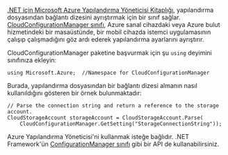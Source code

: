 [.NET için Microsoft Azure Yapılandırma Yöneticisi Kitaplığı](https://www.nuget.org/packages/Microsoft.WindowsAzure.ConfigurationManager/), yapılandırma dosyasından bağlantı dizesini ayrıştırmak için bir sınıf sağlar. [CloudConfigurationManager sınıfı](https://msdn.microsoft.com/library/azure/mt634650.aspx), Azure sanal cihazdaki veya Azure bulut hizmetindeki bir masaüstünde, bir mobil cihazda istemci uygulamasının çalışıp çalışmadığını göz ardı ederek yapılandırma ayarlarını ayrıştırır.

CloudConfigurationManager paketine başvurmak için şu `using` deyimini sınıfınıza ekleyin:

    using Microsoft.Azure;  //Namespace for CloudConfigurationManager

Burada, yapılandırma dosyasından bir bağlantı dizesi almanın nasıl kullanıldığını gösteren bir örnek bulunmaktadır:

    // Parse the connection string and return a reference to the storage account.
    CloudStorageAccount storageAccount = CloudStorageAccount.Parse(
        CloudConfigurationManager.GetSetting("StorageConnectionString"));

Azure Yapılandırma Yöneticisi'ni kullanmak isteğe bağlıdır. .NET Framework'ün [ConfigurationManager sınıfı](https://msdn.microsoft.com/library/system.configuration.configurationmanager.aspx) gibi bir API de kullanabilirsiniz.

<!--HONumber=Sep16_HO3-->



